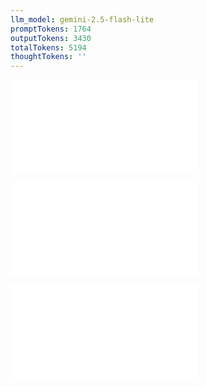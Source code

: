```yaml
---
llm_model: gemini-2.5-flash-lite
promptTokens: 1764
outputTokens: 3430
totalTokens: 5194
thoughtTokens: ''
---
```


![@](steps/file.0e121396.md)

![@](steps/test.767d473a.md)

![@](steps/response.b9e35896.md)